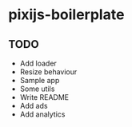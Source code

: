# pixijs-boilerplate

## TODO
- Add loader
- Resize behaviour
- Sample app
- Some utils
- Write README
- Add ads
- Add analytics
